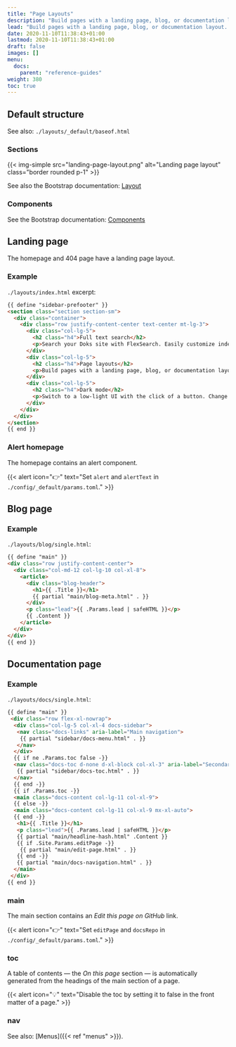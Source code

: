 ```yaml
---
title: "Page Layouts"
description: "Build pages with a landing page, blog, or documentation layout. Add custom sections and components to suit your needs."
lead: "Build pages with a landing page, blog, or documentation layout. Add custom sections and components to suit your needs."
date: 2020-11-10T11:38:43+01:00
lastmod: 2020-11-10T11:38:43+01:00
draft: false
images: []
menu: 
  docs:
    parent: "reference-guides"
weight: 380
toc: true
---
```


## Default structure

See also: `./layouts/_default/baseof.html`

### Sections

{{< img-simple src="landing-page-layout.png" alt="Landing page layout" class="border rounded p-1" >}}

See also the Bootstrap documentation: [Layout](https://getbootstrap.com/docs/4.5/layout/overview/)

### Components

See the Bootstrap documentation: [Components](https://getbootstrap.com/docs/4.5/components/alerts/)

## Landing page

The homepage and 404 page have a landing page layout.

### Example

`./layouts/index.html` excerpt:

```html
{{ define "sidebar-prefooter" }}
<section class="section section-sm">
  <div class="container">
    <div class="row justify-content-center text-center mt-lg-3">
      <div class="col-lg-5">
        <h2 class="h4">Full text search</h2>
        <p>Search your Doks site with FlexSearch. Easily customize index settings and search options to your liking.</p>
      </div>
      <div class="col-lg-5">
        <h2 class="h4">Page layouts</h2>
        <p>Build pages with a landing page, blog, or documentation layout. Add custom sections and components to suit your needs.</p>
      </div>
      <div class="col-lg-5">
        <h2 class="h4">Dark mode</h2>
        <p>Switch to a low-light UI with the click of a button. Change colors with variables to match your branding.</p>
      </div>
    </div>
  </div>
</section>
{{ end }}
```

### Alert homepage

The homepage contains an alert component.

{{< alert icon="👉" text="Set `alert` and `alertText` in `./config/_default/params.toml`." >}}

## Blog page

### Example

`./layouts/blog/single.html`:

```html
{{ define "main" }}
<div class="row justify-content-center">
  <div class="col-md-12 col-lg-10 col-xl-8">
    <article>
      <div class="blog-header">
        <h1>{{ .Title }}</h1>
        {{ partial "main/blog-meta.html" . }}
      </div>
      <p class="lead">{{ .Params.lead | safeHTML }}</p>
      {{ .Content }}
    </article>
  </div>
</div>
{{ end }}
```

## Documentation page

### Example

`./layouts/docs/single.html`:

```html
{{ define "main" }}
 <div class="row flex-xl-nowrap">
  <div class="col-lg-5 col-xl-4 docs-sidebar">
   <nav class="docs-links" aria-label="Main navigation">
    {{ partial "sidebar/docs-menu.html" . }}
   </nav>
  </div>
  {{ if ne .Params.toc false -}}
  <nav class="docs-toc d-none d-xl-block col-xl-3" aria-label="Secondary navigation">
   {{ partial "sidebar/docs-toc.html" . }}
  </nav>
  {{ end -}}
  {{ if .Params.toc -}}
  <main class="docs-content col-lg-11 col-xl-9">
  {{ else -}}
  <main class="docs-content col-lg-11 col-xl-9 mx-xl-auto">
  {{ end -}}
   <h1>{{ .Title }}</h1>
   <p class="lead">{{ .Params.lead | safeHTML }}</p>
   {{ partial "main/headline-hash.html" .Content }}
   {{ if .Site.Params.editPage -}}
    {{ partial "main/edit-page.html" . }}
   {{ end -}}
   {{ partial "main/docs-navigation.html" . }}
  </main>
 </div>
{{ end }}
```

### main

The main section contains an _Edit this page on GitHub_ link.

{{< alert icon="👉" text="Set `editPage` and `docsRepo` in `./config/_default/params.toml`." >}}

### toc

A table of contents — the _On this page_ section — is automatically generated from the headings of the main section of a page.

{{< alert icon="💡" text="Disable the toc by setting it to false in the front matter of a page." >}}

### nav

See also: [Menus]({{< ref "menus" >}}).
